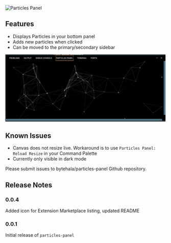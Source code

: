 ![Particles Panel](assets/recording.gif)

## Features

- Displays Particles in your bottom panel
- Adds new particles when clicked
- Can be moved to the primary/secondary sidebar

![Screenshot](assets/screenshot_01.png)

## Known Issues

- Canvas does not resize live. Workaround is to use `Particles Panel: Reload Resize` in your Command Palette
- Currently only visible in dark mode

Please submit issues to bytehala/particles-panel Github repository.

## Release Notes

### 0.0.4

Added icon for Extension Marketplace listing, updated README

### 0.0.1

Initial release of `particles-panel`
